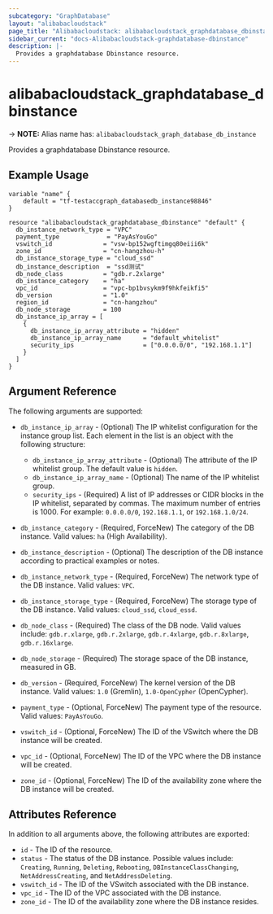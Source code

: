 ```yaml
---
subcategory: "GraphDatabase"
layout: "alibabacloudstack"
page_title: "Alibabacloudstack: alibabacloudstack_graphdatabase_dbinstance"
sidebar_current: "docs-Alibabacloudstack-graphdatabase-dbinstance"
description: |- 
  Provides a graphdatabase Dbinstance resource.
---
```


# alibabacloudstack_graphdatabase_dbinstance
-> **NOTE:** Alias name has: `alibabacloudstack_graph_database_db_instance`

Provides a graphdatabase Dbinstance resource.

## Example Usage

```hcl
variable "name" {
    default = "tf-testaccgraph_databasedb_instance98846"
}

resource "alibabacloudstack_graphdatabase_dbinstance" "default" {
  db_instance_network_type = "VPC"
  payment_type             = "PayAsYouGo"
  vswitch_id              = "vsw-bp152wgftimgq80eiii6k"
  zone_id                 = "cn-hangzhou-h"
  db_instance_storage_type = "cloud_ssd"
  db_instance_description  = "ssd测试"
  db_node_class           = "gdb.r.2xlarge"
  db_instance_category    = "ha"
  vpc_id                  = "vpc-bp1bvsykm9f9hkfeikfi5"
  db_version              = "1.0"
  region_id               = "cn-hangzhou"
  db_node_storage         = 100
  db_instance_ip_array = [
    {
      db_instance_ip_array_attribute = "hidden"
      db_instance_ip_array_name      = "default_whitelist"
      security_ips                   = ["0.0.0.0/0", "192.168.1.1"]
    }
  ]
}
```

## Argument Reference

The following arguments are supported:

* `db_instance_ip_array` - (Optional) The IP whitelist configuration for the instance group list. Each element in the list is an object with the following structure:
  * `db_instance_ip_array_attribute` - (Optional) The attribute of the IP whitelist group. The default value is `hidden`.
  * `db_instance_ip_array_name` - (Optional) The name of the IP whitelist group.
  * `security_ips` - (Required) A list of IP addresses or CIDR blocks in the IP whitelist, separated by commas. The maximum number of entries is 1000. For example: `0.0.0.0/0`, `192.168.1.1`, or `192.168.1.0/24`.

* `db_instance_category` - (Required, ForceNew) The category of the DB instance. Valid values: `ha` (High Availability).
* `db_instance_description` - (Optional) The description of the DB instance according to practical examples or notes.
* `db_instance_network_type` - (Required, ForceNew) The network type of the DB instance. Valid values: `VPC`.
* `db_instance_storage_type` - (Required, ForceNew) The storage type of the DB instance. Valid values: `cloud_ssd`, `cloud_essd`.
* `db_node_class` - (Required) The class of the DB node. Valid values include: `gdb.r.xlarge`, `gdb.r.2xlarge`, `gdb.r.4xlarge`, `gdb.r.8xlarge`, `gdb.r.16xlarge`.
* `db_node_storage` - (Required) The storage space of the DB instance, measured in GB.
* `db_version` - (Required, ForceNew) The kernel version of the DB instance. Valid values: `1.0` (Gremlin), `1.0-OpenCypher` (OpenCypher).
* `payment_type` - (Optional, ForceNew) The payment type of the resource. Valid values: `PayAsYouGo`.
* `vswitch_id` - (Optional, ForceNew) The ID of the VSwitch where the DB instance will be created.
* `vpc_id` - (Optional, ForceNew) The ID of the VPC where the DB instance will be created.
* `zone_id` - (Optional, ForceNew) The ID of the availability zone where the DB instance will be created.

## Attributes Reference

In addition to all arguments above, the following attributes are exported:

* `id` - The ID of the resource.
* `status` - The status of the DB instance. Possible values include: `Creating`, `Running`, `Deleting`, `Rebooting`, `DBInstanceClassChanging`, `NetAddressCreating`, and `NetAddressDeleting`.
* `vswitch_id` - The ID of the VSwitch associated with the DB instance.
* `vpc_id` - The ID of the VPC associated with the DB instance.
* `zone_id` - The ID of the availability zone where the DB instance resides.